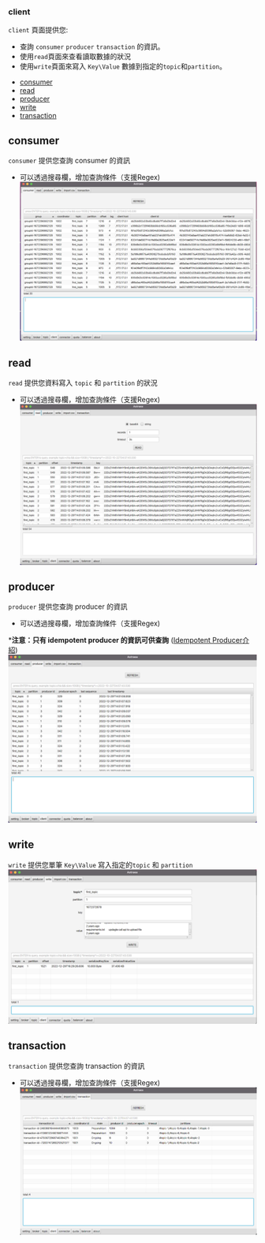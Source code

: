 ### client

`client` 頁面提供您:
* 查詢 `consumer` `producer` `transaction` 的資訊。
* 使用`read`頁面來查看讀取數據的狀況
* 使用`write`頁面來寫入 `Key\Value` 數據到指定的`topic`和`partition`。

- [consumer](#consumer)
- [read](#read)
- [producer](#producer)
- [write](#write)
- [transaction](#transaction)

## consumer
`consumer` 提供您查詢 consumer 的資訊
* 可以透過搜尋欄，增加查詢條件（支援Regex) 
![client_consumer](client_consumer.png)

## read
`read` 提供您資料寫入 `topic` 和 `partition` 的狀況
* 可以透過搜尋欄，增加查詢條件（支援Regex)
![client_read](client_read.png)

## producer

`producer` 提供您查詢 producer 的資訊
* 可以透過搜尋欄，增加查詢條件（支援Regex)

***注意：只有 idempotent producer 的資訊可供查詢** ([Idempotent Producer介紹](https://www.conduktor.io/kafka/idempotent-kafka-producer))
![client_producer](client_producer.png)

## write
`write` 提供您單筆 `Key\Value` 寫入指定的`topic` 和 `partition`
![client_producer](client_write.png)

## transaction
`transaction` 提供您查詢 transaction 的資訊
* 可以透過搜尋欄，增加查詢條件（支援Regex)
![client_transaction](client_transaction.png)